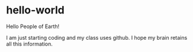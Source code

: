# hello-world

Hello People of Earth!

I am just starting coding and my class uses github. I hope my brain retains all this information.

